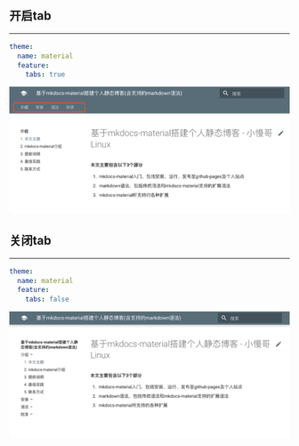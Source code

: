 ## **开启tab**

---

```yaml
theme:
  name: material
  feature:
    tabs: true
```

![](/img/tab.png)

## **关闭tab**

---

```yaml
theme:
  name: material
  feature:
    tabs: false
```

![](/img/notab.png)
